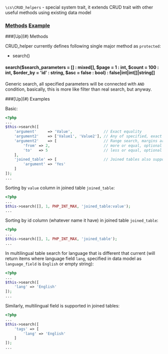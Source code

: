 `\cs\CRUD_helpers` - special system trait, it extends CRUD trait with other useful methods using existing data model

### [Methods](#methods) [Example](#example)

<a name="methods" />
###[Up](#) Methods

CRUD_helper currently defines following single major method as `protected`:

* search()

#### search($search_parameters = [] : mixed[], $page = 1 : int, $count = 100 : int, $order_by = 'id' : string, $asc = false : bool) : false|int|int[]|string[]
Generic search, all specified parameters will be connected with `AND` condition, basically, this is more like filter than real search, but anyway.

<a name="example" />
###[Up](#) Examples

Basic:
```php
<?php
...
$this->search([
    'argument'     => 'Value',              // Exact equality
    'argument2'    => ['Value1', 'Value2'], // Any of specified, exact equality
    'argument2'    => [                     // Range search, margins are included in range
        'from' => 2,                        // more or equal, optional
        'to'   => 5                         // less or equal, optional
    ],
    'joined_table' => [                     // Joined tables also supported, syntax inside the same as here
        'argument' => 'Yes'
    ]
]);
...
```

Sorting by `value` column in joined table `joined_table`:
```php
<?php
...
$this->search([], 1, PHP_INT_MAX, 'joined_table:value');
...
```

Sorting by id column (whatever name it have) in joined table `joined_table`:
```php
<?php
...
$this->search([], 1, PHP_INT_MAX, 'joined_table');
...
```

In multilingual table search for language that is different that current (will return items where language field `lang`, specified in data model as `language_field` is `English` or empty string):
```php
<?php
...
$this->search([
    'lang' => 'English'
]);
...
```

Similarly, multilingual field is supported in joined tables:
```php
<?php
...
$this->search([
    'tags' => [
        'lang' => 'English'
    ]
]);
...
```
